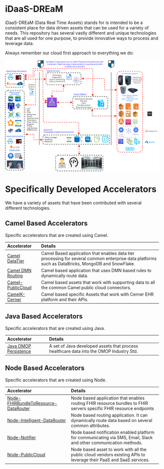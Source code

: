 # iDaaS-DREaM
iDaaS-DREaM (Data Real Time Assets) stands for is intended to be a consistent place for data driven assets that 
can be used for a variety of needs. This repository has several vastly different and unique technologies that are all used
for one purpose, to provide innovative ways to process and leverage data.

Always remember our cloud first approach to everything we do: <br/>

![iDaaS Data Flow - Detailed.png](https://github.com/Project-Herophilus/Project-Herophilus-Assets/blob/main/images/iDaaS-Platform/Implementations-Gen-CloudAgnostic.png)
<br/>


# Specifically Developed Accelerators
We have a variety of assets that have been contributed with several different technologies.

## Camel Based Accelerators
Specific accelerators that are created using Camel.

| Accelerator                                                                                                           | Details                                                                                                                                           |
|:----------------------------------------------------------------------------------------------------------------------|:--------------------------------------------------------------------------------------------------------------------------------------------------| 
| [Camel DataTier](https://github.com/Project-Herophilus/iDaaS-DREaM/tree/main/Camel-DataTier)              | Camel Based application that enables data tier processing for several common enterprise data platforms such as DataBricks, MongoDB and SnowFlake. |
| [Camel DMN Routing](https://github.com/Project-Herophilus/iDaaS-DREaM/tree/main/Camel-DMN-DataRouting)                | Camel based application that uses DMN based rules to dynamically route data.                                                                      |
| [Camel-PublicCloud](https://github.com/Project-Herophilus/iDaaS-DREaM/tree/main/Camel-PublicCloud) | Camel based assets that work with supporting data to all the common Camel public cloud connectors.                                                |
| [CamelK-Cerner](https://github.com/Project-Herophilus/iDaaS-DREaM/tree/main/CamelK-Cerner)     | Camel based specific Assets that work with Cerner EHR platform and their APIs.                                                                    |

## Java Based Accelerators
Specific accelerators that are created using Java.

| Accelerator                              | Details |
|:-----------------------------------------|:----------------------------| 
|[Java OMOP Persistence](https://github.com/Project-Herophilus/iDaaS-DREaM/tree/main/Java-OMOP-DataPersistence)|A set of Java developed assets that process healthcare data into the OMOP Industry Std.|

## Node Based Accelerators
Specific accelerators that are created using Node.

| Accelerator                                                                                                                              | Details                                                                                                            |
|:-----------------------------------------------------------------------------------------------------------------------------------------|:-------------------------------------------------------------------------------------------------------------------| 
| [Node-FHIRBundleToResource-DataRouter](https://github.com/Project-Herophilus/iDaaS-DREaM/tree/main/Node-FHIRBundleToResource-DataRouter) | Node based application that enables routing FHIR resource bundles to FHIR servers specific FHIR resource endpoints |
| [Node-Intelligent-DataRouter](https://github.com/Project-Herophilus/iDaaS-DREaM/tree/main/Node-Intelligent-DataRouter)| Node based routing application. It can dynamically route data based on several common attributes.                  |
| [Node-Notifier](https://github.com/Project-Herophilus/iDaaS-DREaM/tree/main/Node-Notifier) | Node based notification enabled platform for communicating via SMS, Email, Slack and other communication methods.  |
| [Node-PublicCloud](https://github.com/Project-Herophilus/iDaaS-DREaM/tree/main/Node-PublicCloud)| Node based asset to work with all the public cloud vendors existing APIs to leverage their PaaS and SaaS services. |
